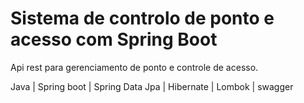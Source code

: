 # Sistema de controlo de ponto e acesso com Spring Boot

Api rest para gerenciamento de ponto e controle de acesso.

Java | Spring boot | Spring Data Jpa | Hibernate | Lombok | swagger
